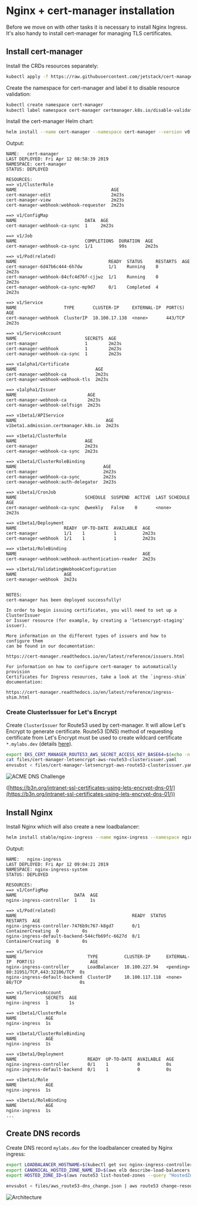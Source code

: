 # Nginx + cert-manager installation

Before we move on with other tasks it is necessary to install Nginx Ingress.
It's also handy to install cert-manager for managing TLS certificates.

## Install cert-manager

Install the CRDs resources separately:

```bash
kubectl apply -f https://raw.githubusercontent.com/jetstack/cert-manager/release-0.6/deploy/manifests/00-crds.yaml
```

Create the namespace for cert-manager and label it to disable resource
validation:

```bash
kubectl create namespace cert-manager
kubectl label namespace cert-manager certmanager.k8s.io/disable-validation=true
```

Install the cert-manager Helm chart:

```bash
helm install --name cert-manager --namespace cert-manager --version v0.6.6 --wait stable/cert-manager
```

Output:

```text
NAME:   cert-manager
LAST DEPLOYED: Fri Apr 12 08:58:39 2019
NAMESPACE: cert-manager
STATUS: DEPLOYED

RESOURCES:
==> v1/ClusterRole
NAME                                    AGE
cert-manager-edit                       2m23s
cert-manager-view                       2m23s
cert-manager-webhook:webhook-requester  2m23s

==> v1/ConfigMap
NAME                          DATA  AGE
cert-manager-webhook-ca-sync  1     2m23s

==> v1/Job
NAME                          COMPLETIONS  DURATION  AGE
cert-manager-webhook-ca-sync  1/1          99s       2m23s

==> v1/Pod(related)
NAME                                   READY  STATUS     RESTARTS  AGE
cert-manager-6d47b6c444-6h7dw          1/1    Running    0         2m23s
cert-manager-webhook-84cfc4d76f-cjjwz  1/1    Running    0         2m23s
cert-manager-webhook-ca-sync-mp9d7     0/1    Completed  4         2m23s

==> v1/Service
NAME                  TYPE       CLUSTER-IP     EXTERNAL-IP  PORT(S)  AGE
cert-manager-webhook  ClusterIP  10.100.17.138  <none>       443/TCP  2m23s

==> v1/ServiceAccount
NAME                          SECRETS  AGE
cert-manager                  1        2m23s
cert-manager-webhook          1        2m23s
cert-manager-webhook-ca-sync  1        2m23s

==> v1alpha1/Certificate
NAME                              AGE
cert-manager-webhook-ca           2m23s
cert-manager-webhook-webhook-tls  2m23s

==> v1alpha1/Issuer
NAME                           AGE
cert-manager-webhook-ca        2m23s
cert-manager-webhook-selfsign  2m23s

==> v1beta1/APIService
NAME                                  AGE
v1beta1.admission.certmanager.k8s.io  2m23s

==> v1beta1/ClusterRole
NAME                          AGE
cert-manager                  2m23s
cert-manager-webhook-ca-sync  2m23s

==> v1beta1/ClusterRoleBinding
NAME                                 AGE
cert-manager                         2m23s
cert-manager-webhook-ca-sync         2m23s
cert-manager-webhook:auth-delegator  2m23s

==> v1beta1/CronJob
NAME                          SCHEDULE  SUSPEND  ACTIVE  LAST SCHEDULE  AGE
cert-manager-webhook-ca-sync  @weekly   False    0       <none>         2m23s

==> v1beta1/Deployment
NAME                  READY  UP-TO-DATE  AVAILABLE  AGE
cert-manager          1/1    1           1          2m23s
cert-manager-webhook  1/1    1           1          2m23s

==> v1beta1/RoleBinding
NAME                                                AGE
cert-manager-webhook:webhook-authentication-reader  2m23s

==> v1beta1/ValidatingWebhookConfiguration
NAME                  AGE
cert-manager-webhook  2m23s


NOTES:
cert-manager has been deployed successfully!

In order to begin issuing certificates, you will need to set up a ClusterIssuer
or Issuer resource (for example, by creating a 'letsencrypt-staging' issuer).

More information on the different types of issuers and how to configure them
can be found in our documentation:

https://cert-manager.readthedocs.io/en/latest/reference/issuers.html

For information on how to configure cert-manager to automatically provision
Certificates for Ingress resources, take a look at the `ingress-shim`
documentation:

https://cert-manager.readthedocs.io/en/latest/reference/ingress-shim.html
```

### Create ClusterIssuer for Let's Encrypt

Create `ClusterIssuer` for Route53 used by cert-manager. It will allow Let's
Encrypt to generate certificate. Route53 (DNS) method of requesting certificate
from Let's Encrypt must be used to create wildcard certificate `*.mylabs.dev`
(details [here](https://community.letsencrypt.org/t/wildcard-certificates-via-http-01/51223)).

```bash
export EKS_CERT_MANAGER_ROUTE53_AWS_SECRET_ACCESS_KEY_BASE64=$(echo -n "$EKS_CERT_MANAGER_ROUTE53_AWS_SECRET_ACCESS_KEY" | base64)
cat files/cert-manager-letsencrypt-aws-route53-clusterissuer.yaml
envsubst < files/cert-manager-letsencrypt-aws-route53-clusterissuer.yaml | kubectl apply -f -
```

![ACME DNS Challenge](https://b3n.org/wp-content/uploads/2016/09/acme_letsencrypt_dns-01-challenge.png
"ACME DNS Challenge")

([https://b3n.org/intranet-ssl-certificates-using-lets-encrypt-dns-01/](https://b3n.org/intranet-ssl-certificates-using-lets-encrypt-dns-01/))

## Install Nginx

Install Nginx which will also create a new loadbalancer:

```bash
helm install stable/nginx-ingress --name nginx-ingress --namespace nginx-ingress-system --set rbac.create=true
```

Output:

```text
NAME:   nginx-ingress
LAST DEPLOYED: Fri Apr 12 09:04:21 2019
NAMESPACE: nginx-ingress-system
STATUS: DEPLOYED

RESOURCES:
==> v1/ConfigMap
NAME                      DATA  AGE
nginx-ingress-controller  1     1s

==> v1/Pod(related)
NAME                                            READY  STATUS             RESTARTS  AGE
nginx-ingress-controller-7476b9c767-k8gd7       0/1    ContainerCreating  0         0s
nginx-ingress-default-backend-544cfb69fc-6627d  0/1    ContainerCreating  0         0s

==> v1/Service
NAME                           TYPE          CLUSTER-IP      EXTERNAL-IP  PORT(S)                     AGE
nginx-ingress-controller       LoadBalancer  10.100.227.94   <pending>    80:31951/TCP,443:32106/TCP  0s
nginx-ingress-default-backend  ClusterIP     10.100.117.118  <none>       80/TCP                      0s

==> v1/ServiceAccount
NAME           SECRETS  AGE
nginx-ingress  1        1s

==> v1beta1/ClusterRole
NAME           AGE
nginx-ingress  1s

==> v1beta1/ClusterRoleBinding
NAME           AGE
nginx-ingress  1s

==> v1beta1/Deployment
NAME                           READY  UP-TO-DATE  AVAILABLE  AGE
nginx-ingress-controller       0/1    1           0          0s
nginx-ingress-default-backend  0/1    1           0          0s

==> v1beta1/Role
NAME           AGE
nginx-ingress  1s

==> v1beta1/RoleBinding
NAME           AGE
nginx-ingress  1s
...
```

## Create DNS records

Create DNS record `mylabs.dev` for the loadbalancer created by Nginx ingress:

```bash
export LOADBALANCER_HOSTNAME=$(kubectl get svc nginx-ingress-controller -n nginx-ingress-system -o jsonpath="{.status.loadBalancer.ingress[0].hostname}")
export CANONICAL_HOSTED_ZONE_NAME_ID=$(aws elb describe-load-balancers --query "LoadBalancerDescriptions[?DNSName==\`$LOADBALANCER_HOSTNAME\`].CanonicalHostedZoneNameID" --output text)
export HOSTED_ZONE_ID=$(aws route53 list-hosted-zones --query "HostedZones[?Name==\`${MY_DOMAIN}.\`].Id" --output text)

envsubst < files/aws_route53-dns_change.json | aws route53 change-resource-record-sets --hosted-zone-id ${HOSTED_ZONE_ID} --change-batch=file:///dev/stdin
```

![Architecture](https://raw.githubusercontent.com/aws-samples/eks-workshop/65b766c494a5b4f5420b2912d8373c4957163541/static/images/crystal.svg?sanitize=true
"Architecture")
